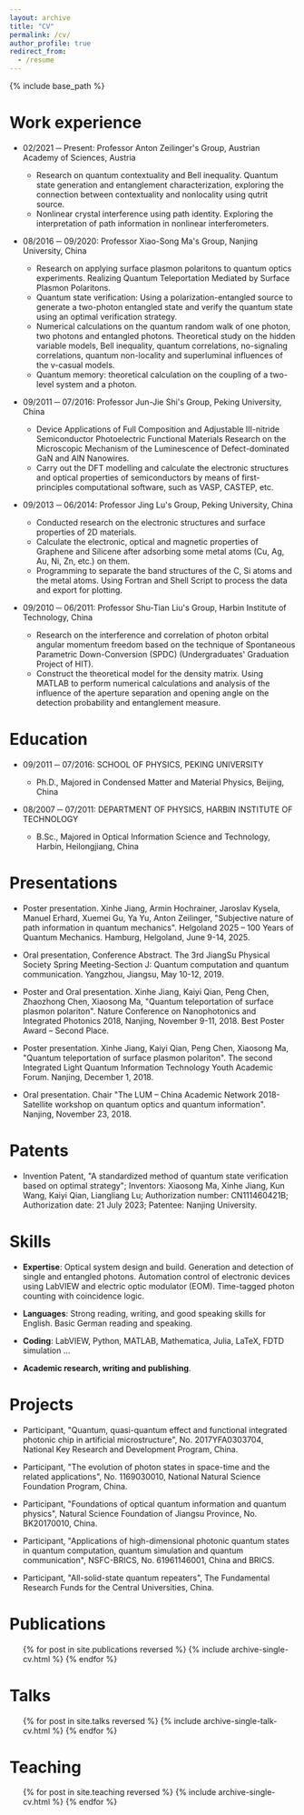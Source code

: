 ```yaml
---
layout: archive
title: "CV"
permalink: /cv/
author_profile: true
redirect_from:
  - /resume
---
```


{% include base_path %}

Work experience
======
* 02/2021 ─ Present: Professor Anton Zeilinger's Group, Austrian Academy of Sciences, Austria
  * Research on quantum contextuality and Bell inequality. Quantum state generation and entanglement characterization, exploring the connection between contextuality and nonlocality using qutrit source.
  * Nonlinear crystal interference using path identity. Exploring the interpretation of path information in nonlinear interferometers.

* 08/2016 ─ 09/2020: Professor Xiao-Song Ma's Group, Nanjing University, China
  * Research on applying surface plasmon polaritons to quantum optics experiments. Realizing Quantum Teleportation Mediated by Surface Plasmon Polaritons.
  * Quantum state verification: Using a polarization-entangled source to generate a two-photon entangled state and verify the quantum state using an optimal verification strategy.
  * Numerical calculations on the quantum random walk of one photon, two photons and entangled photons. Theoretical study on the hidden variable models, Bell inequality, quantum correlations, no-signaling correlations, quantum non-locality and superluminal influences of the v-casual models. 
  * Quantum memory: theoretical calculation on the coupling of a two-level system and a photon.

* 09/2011 ─ 07/2016: Professor Jun-Jie Shi's Group, Peking University, China
  * Device Applications of Full Composition and Adjustable III-nitride Semiconductor Photoelectric Functional Materials Research on the Microscopic Mechanism of the Luminescence of Defect-dominated GaN and AlN Nanowires.
  * Carry out the DFT modelling and calculate the electronic structures and optical properties of semiconductors by means of first-principles computational software, such as VASP, CASTEP, etc.

* 09/2013 ─ 06/2014: Professor Jing Lu's Group, Peking University, China
  * Conducted research on the electronic structures and surface properties of 2D materials.
  * Calculate the electronic, optical and magnetic properties of Graphene and Silicene after adsorbing some metal atoms (Cu, Ag, Au, Ni, Zn, etc.) on them.
  * Programming to separate the band structures of the C, Si atoms and the metal atoms. Using Fortran and Shell Script to process the data and export for plotting.

* 09/2010 ─ 06/2011: Professor Shu-Tian Liu's Group, Harbin Institute of Technology, China
  * Research on the interference and correlation of photon orbital angular momentum freedom based on the technique of Spontaneous Parametric Down-Conversion (SPDC) (Undergraduates' Graduation Project of HIT).
  * Construct the theoretical model for the density matrix. Using MATLAB to perform numerical calculations and analysis of the influence of the aperture separation and opening angle on the detection probability and entanglement measure.

Education
======
* 09/2011 ─ 07/2016: SCHOOL OF PHYSICS, PEKING UNIVERSITY
  * Ph.D., Majored in Condensed Matter and Material Physics, Beijing, China

* 08/2007 ─ 07/2011: DEPARTMENT OF PHYSICS, HARBIN INSTITUTE OF TECHNOLOGY
  * B.Sc., Majored in Optical Information Science and Technology, Harbin, Heilongjiang, China

Presentations
======
* Poster presentation. Xinhe Jiang, Armin Hochrainer, Jaroslav Kysela, Manuel Erhard, Xuemei Gu, Ya Yu, Anton Zeilinger, "Subjective nature of path information in quantum mechanics". Helgoland 2025 – 100 Years of Quantum Mechanics. Hamburg, Helgoland, June 9-14, 2025.

* Oral presentation, Conference Abstract. The 3rd JiangSu Physical Society Spring Meeting-Section J: Quantum computation and quantum communication. Yangzhou, Jiangsu, May 10-12, 2019.

* Poster and Oral presentation. Xinhe Jiang, Kaiyi Qian, Peng Chen, Zhaozhong Chen, Xiaosong Ma, "Quantum teleportation of surface plasmon polariton". Nature Conference on Nanophotonics and Integrated Photonics 2018, Nanjing, November 9-11, 2018. Best Poster Award – Second Place.

* Poster presentation. Xinhe Jiang, Kaiyi Qian, Peng Chen, Xiaosong Ma, "Quantum teleportation of surface plasmon polariton". The second Integrated Light Quantum Information Technology Youth Academic Forum. Nanjing, December 1, 2018.

* Oral presentation. Chair "The LUM – China Academic Network 2018-Satellite workshop on quantum optics and quantum information". Nanjing, November 23, 2018.

Patents
======
* Invention Patent, "A standardized method of quantum state verification based on optimal strategy"; Inventors: Xiaosong Ma, Xinhe Jiang, Kun Wang, Kaiyi Qian, Liangliang Lu; Authorization number: CN111460421B; Authorization date: 21 July 2023; Patentee: Nanjing University.

Skills
======
* **Expertise**: Optical system design and build. Generation and detection of single and entangled photons. Automation control of electronic devices using LabVIEW and electric optic modulator (EOM). Time-tagged photon counting with coincidence logic.

* **Languages**: Strong reading, writing, and good speaking skills for English. Basic German reading and speaking.

* **Coding**: LabVIEW, Python, MATLAB, Mathematica, Julia, LaTeX, FDTD simulation …

* **Academic research, writing and publishing**.

Projects
======
* Participant, "Quantum, quasi-quantum effect and functional integrated photonic chip in artificial microstructure", No. 2017YFA0303704, National Key Research and Development Program, China.

* Participant, "The evolution of photon states in space-time and the related applications", No. 1169030010, National Natural Science Foundation Program, China.

* Participant, "Foundations of optical quantum information and quantum physics", Natural Science Foundation of Jiangsu Province, No. BK20170010, China.

* Participant, "Applications of high-dimensional photonic quantum states in quantum computation, quantum simulation and quantum communication", NSFC-BRICS, No. 61961146001, China and BRICS.

* Participant, "All-solid-state quantum repeaters", The Fundamental Research Funds for the Central Universities, China.

Publications
======
  <ul>{% for post in site.publications reversed %}
    {% include archive-single-cv.html %}
  {% endfor %}</ul>
  
Talks
======
  <ul>{% for post in site.talks reversed %}
    {% include archive-single-talk-cv.html  %}
  {% endfor %}</ul>
  
Teaching
======
  <ul>{% for post in site.teaching reversed %}
    {% include archive-single-cv.html %}
  {% endfor %}</ul>
